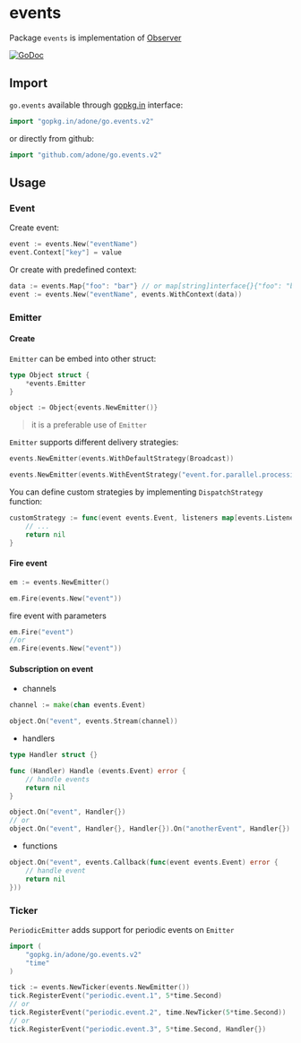events
===========

Package `events` is implementation of [Observer](https://en.wikipedia.org/wiki/Observer_pattern)

[![GoDoc](https://godoc.org/gopkg.in/adone/go.events.v2?status.svg)](https://godoc.org/gopkg.in/adone/go.events.v2)

Import
------

`go.events` available through [gopkg.in](http://labix.org/gopkg.in) interface:

```go
import "gopkg.in/adone/go.events.v2"
```

or directly from github:

```go
import "github.com/adone/go.events.v2"
```

Usage
-----

### Event

Create event:

```go
event := events.New("eventName")
event.Context["key"] = value
```

Or create with predefined context:

```go
data := events.Map{"foo": "bar"} // or map[string]interface{}{"foo": "bar"}
event := events.New("eventName", events.WithContext(data))
```

### Emitter

#### Create

`Emitter` can be embed into other struct:

```go
type Object struct {
	*events.Emitter
}

object := Object{events.NewEmitter()}
```

> it is a preferable use of `Emitter`

`Emitter` supports different delivery strategies:

```go
events.NewEmitter(events.WithDefaultStrategy(Broadcast))

events.NewEmitter(events.WithEventStrategy("event.for.parallel.processing", ParallelBroadcast))
```

You can define custom strategies by implementing `DispatchStrategy` function:

```go
customStrategy := func(event events.Event, listeners map[events.Listener]struct{}) error {
	// ...
	return nil
}
```

#### Fire event

```go
em := events.NewEmitter()

em.Fire(events.New("event"))
```

fire event with parameters

```go
em.Fire("event")
//or
em.Fire(events.New("event"))
````

#### Subscription on event

* channels

```go
channel := make(chan events.Event)

object.On("event", events.Stream(channel))
```

* handlers

```go
type Handler struct {}

func (Handler) Handle (events.Event) error {
	// handle events
	return nil
}

object.On("event", Handler{})
// or
object.On("event", Handler{}, Handler{}).On("anotherEvent", Handler{})
```

* functions

```go
object.On("event", events.Callback(func(event events.Event) error {
	// handle event
	return nil
}))
```

### Ticker

`PeriodicEmitter` adds support for periodic events on `Emitter`

```go
import (
	"gopkg.in/adone/go.events.v2"
	"time"
)
```

```go
tick := events.NewTicker(events.NewEmitter())
tick.RegisterEvent("periodic.event.1", 5*time.Second)
// or
tick.RegisterEvent("periodic.event.2", time.NewTicker(5*time.Second))
// or
tick.RegisterEvent("periodic.event.3", 5*time.Second, Handler{})
```
